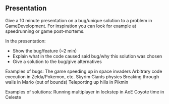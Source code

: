 ## Presentation
Give a 10 minute presentation on a bug/unique solution to a problem in GameDevelopment. For inspiration you can look for example at speedrunning or game post-mortems.

In the presentation:
-  Show the bug/feature (~2 min)
-  Explain what in the code caused said bug/why this solution was chosen
-  Give a solution to the bug/give alternatives


Examples of bugs:
The game speeding up in space invaders
Arbitrary code execution in Zelda/Pokemon, etc.
Skyrim Giants physics
Breaking through walls in Mario (out of bounds)
Teleporting up hills in Pikmin


Examples of solutions:
Running multiplayer in lockstep in AoE
Coyote time in Celeste
